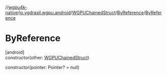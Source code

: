 //[wgpu4k-native](../../../../index.md)/[io.ygdrasil.wgpu.android](../../index.md)/[WGPUChainedStruct](../index.md)/[ByReference](index.md)/[ByReference](-by-reference.md)

# ByReference

[android]\
constructor(other: [WGPUChainedStruct](../index.md))

constructor(pointer: Pointer? = null)